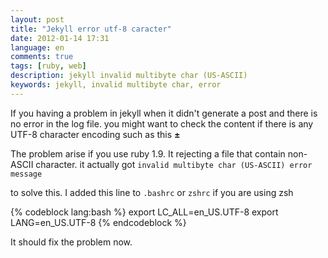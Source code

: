 ```yaml
---
layout: post
title: "Jekyll error utf-8 caracter"
date: 2012-01-14 17:31
language: en
comments: true
tags: [ruby, web]
description: jekyll invalid multibyte char (US-ASCII)
keywords: jekyll, invalid multibyte char, error
---
```


If you having a problem in jekyll when it didn't generate a post and there is no error in the log file. 
you might want to check the content if there is any UTF-8 character encoding such as this **±**

The problem arise if you use ruby 1.9. It rejecting a file that contain non-ASCII character. 
it actually got `invalid multibyte char (US-ASCII) error message`

to solve this. I added this line to `.bashrc` or `zshrc` if you are using zsh

{% codeblock lang:bash %}
  export LC_ALL=en_US.UTF-8
  export LANG=en_US.UTF-8
{% endcodeblock %}

It should fix the problem now.